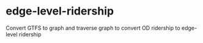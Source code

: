 # edge-level-ridership
 Convert GTFS to graph and traverse graph to convert OD ridership to edge-level ridership

